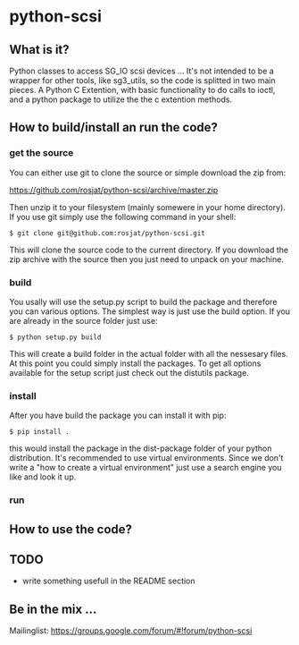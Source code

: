 # python-scsi


## What is it?

Python classes to access SG_IO scsi devices ...
It's not intended to be a wrapper for other tools, like sg3_utils, so the code is splitted in two main pieces. A Python C Extention, with basic functionality to do calls to ioctl, and a python package to utilize the the c extention methods. 

## How to build/install an run the code?

### get the source

You can either use git to clone the source or simple download the zip from:

https://github.com/rosjat/python-scsi/archive/master.zip 

Then unzip it to your filesystem (mainly somewere in your home directory).
If you use git simply use the following command in your shell:

    $ git clone git@github.com:rosjat/python-scsi.git
 
This will clone the source code to the current directory. If you download the zip archive with the source then you  just need to unpack on your machine.  

### build

You usally will use the setup.py script to build the package and therefore you can various options. The simplest way is just use the build option. If you are already in the source folder just use:

    $ python setup.py build
    
This will create a build folder in the actual folder with all the nessesary files. At this point you could simply install the packages. To get all options available for the setup script just check out the distutils package.

### install

After you have build the  package you can install it with pip:

    $ pip install .
    
this would install the package in the dist-package folder of your python distribution. It's recommended to use virtual environments. Since we don't write a "how to create a virtual environment" just use a search engine you like and look it up. 

### run

## How to use the code?


## TODO

 - write something usefull in the README section
 

## Be in the mix ...


Mailinglist: https://groups.google.com/forum/#!forum/python-scsi

